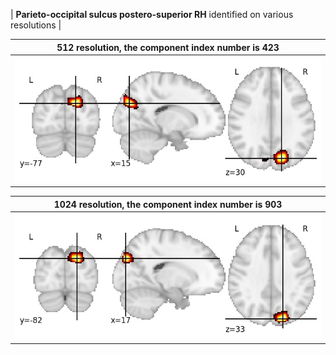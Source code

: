 


| **Parieto-occipital sulcus postero-superior RH** identified on various resolutions |

| 512 resolution, the component index number is 423|  
|:---:|  
| ![Component 512](../512/final/423.jpg "From component 512: Parieto-occipital sulcus postero-superior RH") |

| 1024 resolution, the component index number is 903|  
|:---:|  
| ![Component 1024](../1024/final/903.jpg "From component 1024: Parieto-occipital sulcus postero-superior RH") |